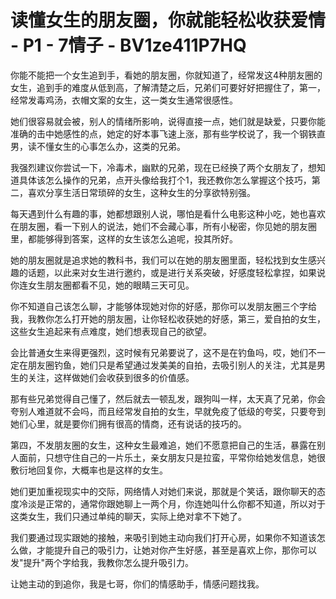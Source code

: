 # 读懂女生的朋友圈，你就能轻松收获爱情 - P1 - 7情子 - BV1ze411P7HQ

你能不能把一个女生追到手，看她的朋友圈，你就知道了，经常发这4种朋友圈的女生，追到手的难度从低到高，了解清楚之后，兄弟们可要好好把握住了，第一，经常发毒鸡汤，衣帽文案的女生，这一类女生通常很感性。

她们很容易就会被，别人的情绪所影响，说得直接一点，她们就是缺爱，只要你能准确的击中她感性的点，她定的好本事飞速上涨，那有些学校说了，我一个钢铁直男，读不懂女生的心事怎么办，这类的兄弟。

我强烈建议你尝试一下，冷毒术，幽默的兄弟，现在已经换了两个女朋友了，想知道具体该怎么操作的兄弟，点开头像给我打个1，我还教你怎么掌握这个技巧，第二，喜欢分享生活日常琐碎的女生，这种女生的分享欲特别强。

每天遇到什么有趣的事，她都想跟别人说，哪怕是看什么电影这种小吃，她也喜欢在朋友圈，看一下别人的说法，她们不会藏心事，所有小秘密，你见她的朋友圈里，都能够得到答案，这样的女生该怎么追呢，投其所好。

她的朋友圈就是追求她的教科书，我们可以在她的朋友圈里面，轻松找到女生感兴趣的话题，以此来对女生进行邀约，或是进行关系突破，好感度轻松拿捏，如果说你连女生朋友圈都看不见，她的眼睛三天可见。

你不知道自己该怎么聊，才能够体现她对你的好感，那你可以发朋友圈三个字给我，我教你怎么打开她的朋友圈，让你轻松收获她的好感，第三，爱自拍的女生，这些女生追起来有点难度，她们想表现自己的欲望。

会比普通女生来得更强烈，这时候有兄弟要说了，这不是在钓鱼吗，哎，她们不一定在朋友圈钓鱼，她们只是希望通过发美美的自拍，去吸引别人的关注，尤其是男生的关注，这样做她们会收获到很多的价值感。

那有些兄弟觉得自己懂了，然后就去一顿乱发，跟狗叫一样，太天真了兄弟，你会夸别人难道就不会吗，而且经常发自拍的女生，早就免疫了低级的夸奖，只要夸到她们心里，就是要你们拥有很高的情商，还有说话的技巧的。

第四，不发朋友圈的女生，这种女生最难追，她们不愿意把自己的生活，暴露在别人面前，只想守住自己的一片乐土，亲女朋友只是拉蛮，平常你给她发信息，她很敷衍地回复你，大概率也是这样的女生。

她们更加重视现实中的交际，网络情人对她们来说，那就是个笑话，跟你聊天的态度冷淡是正常的，通常你跟她聊上一两个月，你连她叫什么你都不知道，所以对于这类女生，我们只通过单纯的聊天，实际上绝对拿不下她了。

我们要通过现实跟她的接触，来吸引到她主动向我们打开心房，如果你不知道该怎么做，才能提升自己的吸引力，让她对你产生好感，甚至是喜欢上你，那你可以发"提升"两个字给我，我教你怎么提升吸引力。

让她主动的到追你，我是七哥，你们的情感助手，情感问题找我。